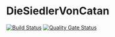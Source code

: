 # DieSiedlerVonCatan

[![Build Status](https://travis-ci.com/AlexWirthAAU/DieSiedlerVonCatan.svg?branch=master)](https://travis-ci.com/AlexWirthAAU/DieSiedlerVonCatan)
[![Quality Gate Status](https://sonarcloud.io/api/project_badges/measure?project=DieSiedlerVonCatan&metric=alert_status)](https://sonarcloud.io/dashboard?id=DieSiedlerVonCatan)
